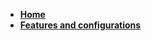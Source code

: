 * **[Home](https://github.com/OpenSource-EBike-firmware/TSDZ2_wiki/wiki)**
* **[Features and configurations](https://github.com/OpenSource-EBike-firmware/TSDZ2_wiki/wiki/TSDZ2-and-KT-LCD3-advanced-features-with-Flexible-OpenSource-firmwares)**

